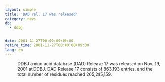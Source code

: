```yaml
---
layout: simple
title: 'DAD rel. 17 was released'
category: news
db:
  - ddbj


date: 2001-11-27T00:00:00+09:00
retire_time: 2001-11-27T00:00:00+09:00
lang: en
---
```


<dd>DDBJ amino acid database (DAD) Release 17 was released on Nov. 19, 2001 at DDBJ. DAD Release 17 consists of 863,193 entries, and the total number of residues reached 265,285,159.</dd>
